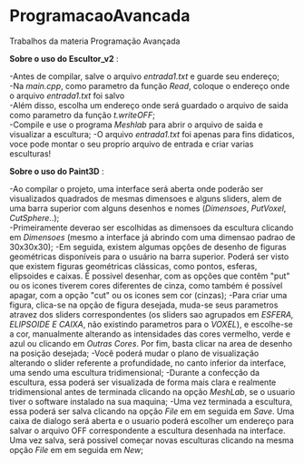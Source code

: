 # ProgramacaoAvancada
Trabalhos da materia Programação Avançada
  
    
  
  
**Sobre o uso do Escultor_v2** :  

-Antes de compilar, salve o arquivo *entrada1.txt* e guarde seu endereço;  
-Na *main.cpp*, como parametro da função *Read*, coloque o endereço onde o arquivo *entrada1.txt* foi salvo  
-Além disso, escolha um endereço onde será guardado o arquivo de saida como parametro da função *t.writeOFF*;   
-Compile e use o programa *Meshlab* para abrir o arquivo de saida e visualizar a escultura;
-O arquivo *entrada1.txt* foi apenas para fins didaticos, voce pode montar o seu proprio arquivo de entrada e criar varias esculturas!


**Sobre o uso do Paint3D** :

-Ao compilar o projeto, uma interface será aberta onde poderão ser visualizados quadrados de mesmas dimensoes e alguns sliders, alem de uma barra superior com alguns desenhos e nomes (*Dimensoes*, *PutVoxel*, *CutSphere*..);  
-Primeiramente deverao ser escolhidas as dimensoes da escultura clicando em *Dimensoes* (mesmo a interface já abrindo com uma dimensao padrao de 30x30x30); 
-Em seguida, existem algumas opções de desenho de figuras geométricas disponíveis para o usuário na barra superior. Poderá ser visto que existem figuras geométricas clássicas, como pontos, esferas, elipsoides e caixas. É possivel desenhar, com as opções que contêm "put" ou os icones tiverem cores diferentes de cinza, como também é possível apagar, com a opção "cut" ou os icones sem cor (cinzas); 
-Para criar uma figura, clica-se na opção de figura desejada, muda-se seus parametros atravez dos sliders correspondentes (os sliders sao agrupados em *ESFERA, ELIPSOIDE E CAIXA*, não existindo parametros para o *VOXEL*), e escolhe-se a cor, manualmente alterando as intensidades das cores vermelho, verde e azul ou clicando em *Outras Cores*. Por fim, basta clicar na area de desenho na posição desejada; 
-Você poderá mudar o plano de visualização alterando o slider referente a profundidade, no canto inferior da interface, uma sendo uma escultura tridimensional; 
-Durante a confecção da escultura, essa poderá ser visualizada de forma mais clara e realmente tridimensional antes de terminada clicando na opção *MeshLab*, se o usuario tiver o software instalado na sua maquina; 
-Uma vez terminada a escultura, essa poderá ser salva clicando na opção *File* em em seguida em *Save*. Uma caixa de dialogo será aberta e o usuario poderá escolher um endereço para salvar o arquivo OFF correspondente a escultura desenhada na interface. Uma vez salva, será possivel começar novas esculturas clicando na mesma opção *File* em em seguida em *New*; 





